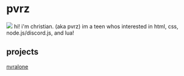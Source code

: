 # pvrz
![](https://komarev.com/ghpvc/?username=pvrzz)
hi! i'm christian. (aka pvrz)
im a teen whos interested in html, css, node.js/discord.js, and lua!

## projects

[nvralone](https://nvralone.github.io/site)
